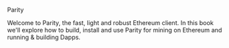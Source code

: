 Parity

Welcome to Parity, the fast, light and robust Ethereum client. In this book we'll explore how to build, install and use Parity for mining on Ethereum and running & building Dapps.
